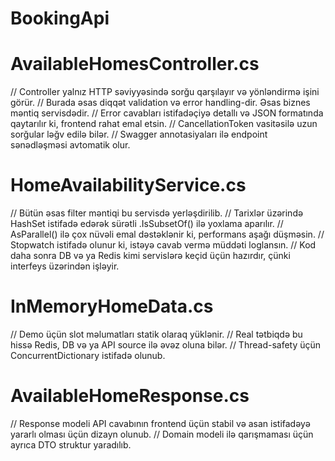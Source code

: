 # BookingApi

# AvailableHomesController.cs
// Controller yalnız HTTP səviyyəsində sorğu qarşılayır və yönləndirmə işini görür.
// Burada əsas diqqət validation və error handling-dir. Əsas biznes məntiq servisdədir.
// Error cavabları istifadəçiyə detallı və JSON formatında qaytarılır ki, frontend rahat emal etsin.
// CancellationToken vasitəsilə uzun sorğular ləğv edilə bilər.
// Swagger annotasiyaları ilə endpoint sənədləşməsi avtomatik olur.

# HomeAvailabilityService.cs
// Bütün əsas filter məntiqi bu servisdə yerləşdirilib.
// Tarixlər üzərində HashSet istifadə edərək sürətli .IsSubsetOf() ilə yoxlama aparılır.
// AsParallel() ilə çox nüvəli emal dəstəklənir ki, performans aşağı düşməsin.
// Stopwatch istifadə olunur ki, istəyə cavab vermə müddəti loglansın.
// Kod daha sonra DB və ya Redis kimi servislərə keçid üçün hazırdır, çünki interfeys üzərindən işləyir.


# InMemoryHomeData.cs

 // Demo üçün slot məlumatları statik olaraq yüklənir.
// Real tətbiqdə bu hissə Redis, DB və ya API source ilə əvəz oluna bilər.
// Thread-safety üçün ConcurrentDictionary istifadə olunub.


# AvailableHomeResponse.cs

// Response modeli API cavabının frontend üçün stabil və asan istifadəyə yararlı olması üçün dizayn olunub.
// Domain modeli ilə qarışmaması üçün ayrıca DTO struktur yaradılıb.
